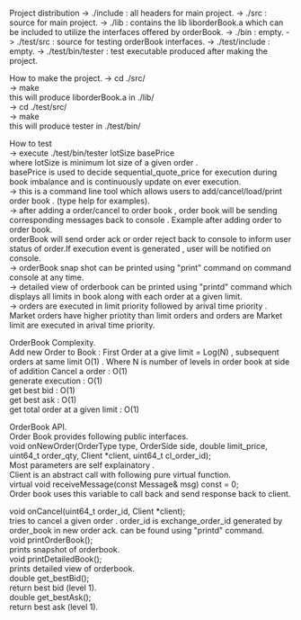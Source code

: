 Project distribution
-> ./include : all headers for main project. 
-> ./src : source for main project. 
-> ./lib : contains the lib liborderBook.a which can be included to utilize the interfaces offered by orderBook. 
-> ./bin : empty. 
-> ./test/src : source for testing orderBook interfaces. 
-> ./test/include : empty. 
-> ./test/bin/tester : test executable produced after making the project. 

How to make the project. 
-> cd ./src/    
-> make        
this will produce liborderBook.a in ./lib/      
-> cd ./test/src/   
-> make    
this will produce tester in ./test/bin/   

How to test   
-> execute ./test/bin/tester lotSize basePrice   
        where lotSize is minimum lot size of a given order .    
              basePrice is used to decide sequential_quote_price for execution during book imbalance and is continuously update on ever execution.   
-> this is a command line tool which allows users to add/cancel/load/print order book . (type help for examples).    
-> after adding a order/cancel to order book , order book will be sending corresponding messages back to console . Example after adding order to order book.   
   orderBook will send order ack or order reject back to console to inform user status of order.If execution event is generated , user will be notified on console.   
-> orderBook snap shot can be printed using "print" command on command console at any time.   
-> detailed view of orderbook can be printed using "printd" command which displays all limits in book along with each order at a given limit.   
-> orders are executed in limit priority followed by arival time priority . Market orders have higher priotity than limit orders and orders are Market limit are executed in arival time priority.   

OrderBook Complexity.   
Add new Order to Book : First Order at a give limit = Log(N) , subsequent orders at same limit O(1) . Where N is number of levels in order book at side of addition
Cancel a order : O(1)  
generate execution : O(1)   
get best bid : O(1)  
get best ask : O(1)   
get total order at a given limit : O(1)   

OrderBook API.   
Order Book provides following public interfaces.    
  void onNewOrder(OrderType type, OrderSide side, double limit_price, uint64_t order_qty, Client *client, uint64_t cl_order_id);    
        Most parameters are self explainatory .    
        Client is an abstract call with following pure virtual function.    
        virtual void receiveMessage(const Message& msg) const = 0;    
        Order book uses this variable to call back and send response back to client.    

  void onCancel(uint64_t order_id, Client *client);    
       tries to cancel a given order . order_id is exchange_order_id generated by order_book in new order ack. can be found using "printd" command.   
  void printOrderBook();    
      prints snapshot of orderbook.    
  void printDetailedBook();    
     prints detailed view of orderbook.   
  double get_bestBid();    
     return best bid (level 1).   
  double get_bestAsk();    
     return best ask (level 1).    

  
